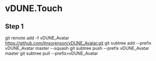 # vDUNE.Touch

## Step 1
git remote add -f vDUNE_Avatar https://github.com/lmsorenson/vDUNE_Avatar.git
git subtree add --prefix vDUNE_Avatar master --squash
git subtree push --prefix vDUNE_Avatar master
git subtree pull --prefix=vDUNE_Avatar 
